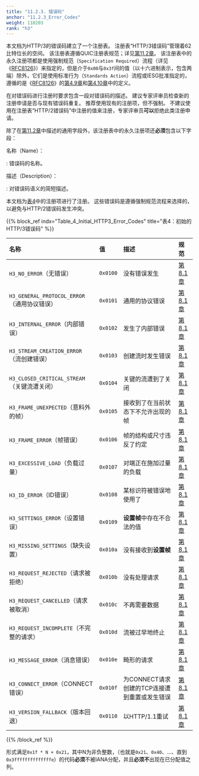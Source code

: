 ```yaml
---
title: "11.2.3. 错误码"
anchor: "11.2.3_Error_Codes"
weight: 110203
rank: "h3"
---
```


本文档为HTTP/3的错误码建立了一个注册表。
注册表“HTTP/3错误码”管理着62比特位长的空间。
该注册表遵循QUIC注册表规范；详见[第11.2章]()。
该注册表中的永久注册项都是使用强制规范（`Specification Required`）流程（详见《[RFC8126]()》）来指定的，但是介于`0x00`与`0x3f`间的值（以十六进制表示，包含两端）除外，它们是使用标准行为（`Standards Action`）流程或IESG批准指定的，遵循的是《[RFC8126]()》的[第4.9章]()和[第4.10章]()中的定义。

在对错误码进行注册时要求包含一段对错误码的描述。
建议专家评审员检查新的注册申请是否与现有错误码重复。
推荐使用现有的注册项，但不强制。
不建议使用在注册表“HTTP/2错误码”中注册的值来注册，专家评审员**可以**拒绝此类注册申请。

除了在[第11.2章]()中描述的通用字段外，该注册表中的永久注册项还**必须**包含以下字段：

名称（Name）：

:   错误码的名称。

描述（Description）：

:   对错误码语义的简短描述。

本文档为[表4]()中的注册项进行了注册。
这些错误码是遵循强制规范流程来选择的，以避免与HTTP/2错误码发生冲突。

{{% block_ref
indx="Table_4_Initial_HTTP3_Error_Codes"
title="表4：初始的HTTP/3错误码" %}}

| 名称                                  | 值        | 描述                          | 规范        |
|:------------------------------------|:---------|:----------------------------|:----------|
| `H3_NO_ERROR`（无错误）                  | `0x0100` | 没有错误发生                      | [第8.1章]() |
| `H3_GENERAL_PROTOCOL_ERROR`（通用协议错误） | `0x0101` | 通用的协议错误                     | [第8.1章]() |
| `H3_INTERNAL_ERROR`（内部错误）           | `0x0102` | 发生了内部错误                     | [第8.1章]() |
| `H3_STREAM_CREATION_ERROR`（流创建错误）   | `0x0103` | 创建流时发生错误                    | [第8.1章]() |
| `H3_CLOSED_CRITICAL_STREAM`（关键流遭关闭） | `0x0104` | 关键的流遭到了关闭                   | [第8.1章]() |
| `H3_FRAME_UNEXPECTED`（意料外的帧）        | `0x0105` | 接收到了在当前状态下不允许出现的帧           | [第8.1章]() |
| `H3_FRAME_ERROR`（帧错误）               | `0x0106` | 帧的结构或尺寸违反了约定                | [第8.1章]() |
| `H3_EXCESSIVE_LOAD`（负载过量）           | `0x0107` | 对端正在施加过量的负载                 | [第8.1章]() |
| `H3_ID_ERROR`（ID错误）                 | `0x0108` | 某标识符被错误地使用了                 | [第8.1章]() |
| `H3_SETTINGS_ERROR`（设置错误）           | `0x0109` | **设置帧**中存在不合法的值             | [第8.1章]() |
| `H3_MISSING_SETTINGS`（缺失设置）         | `0x010a` | 没有接收到**设置帧**                | [第8.1章]() |
| `H3_REQUEST_REJECTED`（请求被拒绝）        | `0x010b` | 没有处理请求                      | [第8.1章]() |
| `H3_REQUEST_CANCELLED`（请求被取消）       | `0x010c` | 不再需要数据                      | [第8.1章]() |
| `H3_REQUEST_INCOMPLETE`（不完整的请求）     | `0x010d` | 流被过早地终止                     | [第8.1章]() |
| `H3_MESSAGE_ERROR`（消息错误）            | `0x010e` | 畸形的请求                       | [第8.1章]() |
| `H3_CONNECT_ERROR`（CONNECT错误）       | `0x010f` | 为CONNECT请求创建的TCP连接遭到重置或发生错误 | [第8.1章]() |
| `H3_VERSION_FALLBACK`（版本回退）         | `0x0110` | 以HTTP/1.1重试                 | [第8.1章]() |

{{% /block_ref %}}

形式满足`0x1f * N + 0x21`，其中N为非负整数，（也就是`0x21`、`0x40`、...、直到`0x3ffffffffffffffe`）的代码**必须**不被IANA分配，并且**必须不**出现在已分配值之列。
